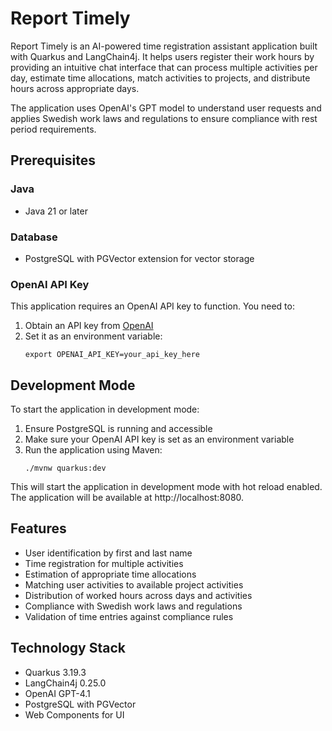 # Report Timely

Report Timely is an AI-powered time registration assistant application built with Quarkus and LangChain4j. It helps users register their work hours by providing an intuitive chat interface that can process multiple activities per day, estimate time allocations, match activities to projects, and distribute hours across appropriate days.

The application uses OpenAI's GPT model to understand user requests and applies Swedish work laws and regulations to ensure compliance with rest period requirements.

## Prerequisites

### Java
- Java 21 or later

### Database
- PostgreSQL with PGVector extension for vector storage

### OpenAI API Key
This application requires an OpenAI API key to function. You need to:
1. Obtain an API key from [OpenAI](https://platform.openai.com/)
2. Set it as an environment variable:
   ```
   export OPENAI_API_KEY=your_api_key_here
   ```

## Development Mode

To start the application in development mode:

1. Ensure PostgreSQL is running and accessible
2. Make sure your OpenAI API key is set as an environment variable
3. Run the application using Maven:
   ```
   ./mvnw quarkus:dev
   ```

This will start the application in development mode with hot reload enabled. The application will be available at http://localhost:8080.

## Features

- User identification by first and last name
- Time registration for multiple activities
- Estimation of appropriate time allocations
- Matching user activities to available project activities
- Distribution of worked hours across days and activities
- Compliance with Swedish work laws and regulations
- Validation of time entries against compliance rules

## Technology Stack

- Quarkus 3.19.3
- LangChain4j 0.25.0
- OpenAI GPT-4.1
- PostgreSQL with PGVector
- Web Components for UI
